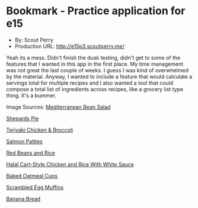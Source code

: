 # Bookmark - Practice application for e15
+ By: Scout Perry
+ Production URL: <http://e15p3.scoutperry.me/>

Yeah its a mess. Didn't finish the dusk testing, didn't get to some of the features that I wanted in this app in the first place. My time management was not great the last couple of weeks. I guess I was kind of overwhelmed by the material. Anyway, I wanted to include a feature that would calculate a servings total for multiple recipes and I also wanted a tool that could compose a total list of ingredients across recipes, like a grocery list type thing. It's a bummer.

Image Sources:
[Mediterranean Bean Salad](https://theviewfromgreatisland.com/wp-content/uploads/2017/03/Mediterranean-bean-salad-6019-March-07-2017-4.jpg)

[Shepards Pie](https://www.simplyrecipes.com/thmb/L3-WVPNdAV-8uf33m8aahtDDPzs=/960x0/filters:no_upscale():max_bytes(150000):strip_icc():format(webp)/__opt__aboutcom__coeus__resources__content_migration__simply_recipes__uploads__2006__04__shepherds-pie-horiz-a-1600-0f32127e2ea04e7f97ffc8383c60b9bb.jpg)

[Teriyaki Chicken & Broccoli](https://asimplepalate.com/wp-content/uploads/2019/02/Chicken-Teriyaki-4-1.jpg)

[Salmon Patties](https://img.sndimg.com/food/image/upload/c_thumb,q_80,w_608,h_342/v1/img/recipes/43/35/23/PhnHAK2WSOJrDf2QdkPl_fishcakes6.jpg)

[Red Beans and Rice](https://s23209.pcdn.co/wp-content/uploads/2019/04/Red-Beans-and-RiceIMG_8715.jpg)

[Halal Cart-Style Chicken and Rice With White Sauce](https://www.seriouseats.com/thmb/yUv5KUnabn9dmvvzFfZmpZ-kF8E=/960x0/filters:no_upscale():max_bytes(150000):strip_icc():format(webp)/__opt__aboutcom__coeus__resources__content_migration__serious_eats__seriouseats.com__2011__12__320200406-halal-chicken-rice-vicky-wasik-5da6e222798f47f2a0a4ac9091a3e4c7.jpg)

[Baked Oatmeal Cups](https://cdn.apartmenttherapy.info/image/upload/f_auto,q_auto:eco,c_fit,w_1392,h_928/k%2Farchive%2F864c06c25c770857d74c752fcf85e5dc00f3c5d8)

[Scrambled Egg Muffins](https://images.food52.com/DghwjgLIxIzDv71h02VrApMNbsQ=/1320x880/filters:format(webp)/cc9d00a0-cf3e-4e93-b180-34c390724d36--egg_muffin_sm.jpg)

[Banana Bread](https://food.fnr.sndimg.com/content/dam/images/food/fullset/2010/4/13/0/GC_banana-bread_s4x3.jpg.rend.hgtvcom.826.620.suffix/1371592847747.jpeg)